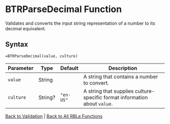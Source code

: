 # BTRParseDecimal Function

Validates and converts the input string representation of a number to its decimal equivalent.

## Syntax

```excel
=BTRParseDecimal(value, culture)
```

Parameter | Type | Default | Description
---|---|---|---
`value` | String |  | A string that contains a number to convert.
`culture` | String? | `"en-US"` | A string that supplies culture-specific format information about `value`.

[Back to Validation](Readme.md) | [Back to All RBLe Functions](..\RBLe.md#function-documentation)